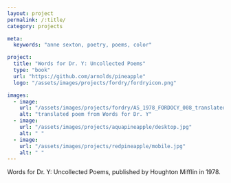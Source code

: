 ```yaml
---
layout: project
permalink: /:title/
category: projects

meta:
  keywords: "anne sexton, poetry, poems, color"

project:
  title: "Words for Dr. Y: Uncollected Poems"
  type: "book"
  url: "https://github.com/arnolds/pineapple"
  logo: "/assets/images/projects/fordry/fordryicon.png"

images:
  - image:
    url: "/assets/images/projects/fordry/AS_1978_FORDOCY_008_translated.png"
    alt: "translated poem from Words for Dr. Y"
  - image:
    url: "/assets/images/projects/aquapineapple/desktop.jpg"
    alt: " "
  - image:
    url: "/assets/images/projects/redpineapple/mobile.jpg"
    alt: " "
---
```

<p>Words for Dr. Y: Uncollected Poems, published by Houghton Mifflin in 1978.</p>

